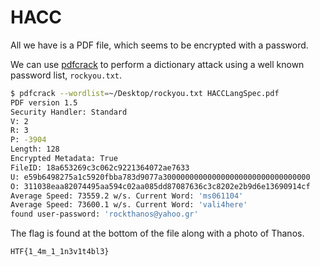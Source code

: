 # HACC

All we have is a PDF file, which seems to be encrypted with a password. 

We can use [pdfcrack](https://github.com/robins/pdfcrack) to perform a dictionary attack using a well known password list, `rockyou.txt`.

```bash
$ pdfcrack --wordlist=~/Desktop/rockyou.txt HACCLangSpec.pdf
PDF version 1.5
Security Handler: Standard
V: 2
R: 3
P: -3904
Length: 128
Encrypted Metadata: True
FileID: 18a653269c3c062c9221364072ae7633
U: e59b6498275a1c5920fbba783d9077a300000000000000000000000000000000
O: 311038eaa82074495aa594c02aa085dd87087636c3c8202e2b9d6e13690914cf
Average Speed: 73559.2 w/s. Current Word: 'ms061104'
Average Speed: 73600.1 w/s. Current Word: 'vali4here'
found user-password: 'rockthanos@yahoo.gr'
```

The flag is found at the bottom of the file along with a photo of Thanos.

`HTF{1_4m_1_1n3v1t4bl3}`